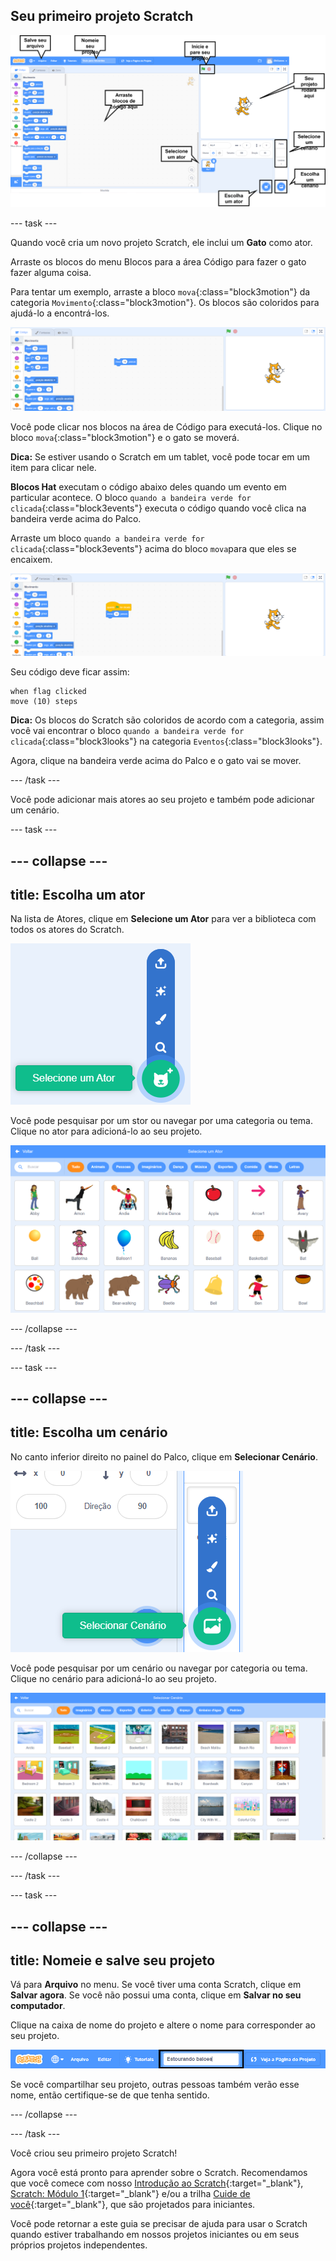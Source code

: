 ## Seu primeiro projeto Scratch

![Um screenshot com anotações do editor Scratch, com os principais recursos identificados.](images/scratch-features.png)

--- task ---

Quando você cria um novo projeto Scratch, ele inclui um **Gato** como ator.

Arraste os blocos do menu Blocos para a área Código para fazer o gato fazer alguma coisa.

Para tentar um exemplo, arraste a bloco `mova`{:class="block3motion"} da categoria `Movimento`{:class="block3motion"}. Os blocos são coloridos para ajudá-lo a encontrá-los.

![Um bloco 'mova' na área de código.](images/move-block.png)

Você pode clicar nos blocos na área de Código para executá-los. Clique no bloco `mova`{:class="block3motion"} e o gato se moverá.

**Dica:** Se estiver usando o Scratch em um tablet, você pode tocar em um item para clicar nele.

**Blocos Hat** executam o código abaixo deles quando um evento em particular acontece. O bloco `quando a bandeira verde for clicada`{:class="block3events"} executa o código quando você clica na bandeira verde acima do Palco.

Arraste um bloco `quando a bandeira verde for clicada`{:class="block3events"} acima do bloco `mova`para que eles se encaixem.

![O bloco 'mova' na área de código.](images/green-flag-script.png)

Seu código deve ficar assim:

```blocks3
when flag clicked
move (10) steps
```

**Dica:** Os blocos do Scratch são coloridos de acordo com a categoria, assim você vai encontrar o bloco `quando a bandeira verde for clicada`{:class="block3looks"} na categoria `Eventos`{:class="block3looks"}.

Agora, clique na bandeira verde acima do Palco e o gato vai se mover.

--- /task ---

Você pode adicionar mais atores ao seu projeto e também pode adicionar um cenário.

--- task ---

--- collapse ---
---
title: Escolha um ator
---

Na lista de Atores, clique em **Selecione um Ator** para ver a biblioteca com todos os atores do Scratch.

![O ícone 'Selecione um Ator'.](images/sprite-library.png)

Você pode pesquisar por um stor ou navegar por uma categoria ou tema. Clique no ator para adicioná-lo ao seu projeto.

![A Biblioteca de Atores.](images/sprite-choose.png)

--- /collapse --- 

--- /task ---

--- task ---

--- collapse ---
---
title: Escolha um cenário
---

No canto inferior direito no painel do Palco, clique em **Selecionar Cenário**.

![O ícone 'Selecionar Cenário'.](images/stage-choose.png)

Você pode pesquisar por um cenário ou navegar por categoria ou tema. Clique no cenário para adicioná-lo ao seu projeto.

![A Biblioteca de Cenários.](images/backdrop.png)

--- /collapse --- 

--- /task ---

--- task ---

--- collapse ---
---
title: Nomeie e salve seu projeto
---

Vá para **Arquivo** no menu. Se você tiver uma conta Scratch, clique em **Salvar agora**. Se você não possui uma conta, clique em **Salvar no seu computador**.

Clique na caixa de nome do projeto e altere o nome para corresponder ao seu projeto.

![A caixa de texto do nome do projeto destacado.](images/change-project-name.png)

Se você compartilhar seu projeto, outras pessoas também verão esse nome, então certifique-se de que tenha sentido.

--- /collapse --- 

--- /task ---

Você criou seu primeiro projeto Scratch!

Agora você está pronto para aprender sobre o Scratch. Recomendamos que você comece com nosso [Introdução ao Scratch](https://projects.raspberrypi.org/pt-BR/raspberrypi/scratch-intro){:target="_blank"}, [Scratch: Módulo 1](https://projects.raspberrypi.org/pt-BR/raspberrypi/scratch-module-1){:target="_blank"} e/ou a trilha [Cuide de você](https://projects.raspberrypi.org/pt-BR/raspberrypi/look-after-yourself){:target="_blank"}, que são projetados para iniciantes.

 Você pode retornar a este guia se precisar de ajuda para usar o Scratch quando estiver trabalhando em nossos projetos iniciantes ou em seus próprios projetos independentes. 



